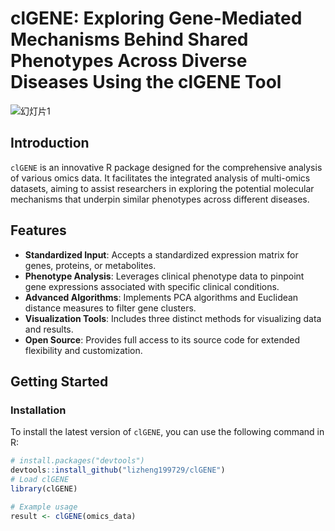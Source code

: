 # clGENE: Exploring Gene-Mediated Mechanisms Behind Shared Phenotypes Across Diverse Diseases Using the clGENE Tool

![幻灯片1](https://github.com/lizheng199729/clGENE/assets/138444869/79ea0331-d49a-48f3-bc62-62889f6cb147)

## Introduction

`clGENE` is an innovative R package designed for the comprehensive analysis of various omics data. It facilitates the integrated analysis of multi-omics datasets, aiming to assist researchers in exploring the potential molecular mechanisms that underpin similar phenotypes across different diseases.

## Features

- **Standardized Input**: Accepts a standardized expression matrix for genes, proteins, or metabolites.
- **Phenotype Analysis**: Leverages clinical phenotype data to pinpoint gene expressions associated with specific clinical conditions.
- **Advanced Algorithms**: Implements PCA algorithms and Euclidean distance measures to filter gene clusters.
- **Visualization Tools**: Includes three distinct methods for visualizing data and results.
- **Open Source**: Provides full access to its source code for extended flexibility and customization.

## Getting Started

### Installation

To install the latest version of `clGENE`, you can use the following command in R:

```R
# install.packages("devtools")
devtools::install_github("lizheng199729/clGENE")
# Load clGENE
library(clGENE)

# Example usage
result <- clGENE(omics_data)

